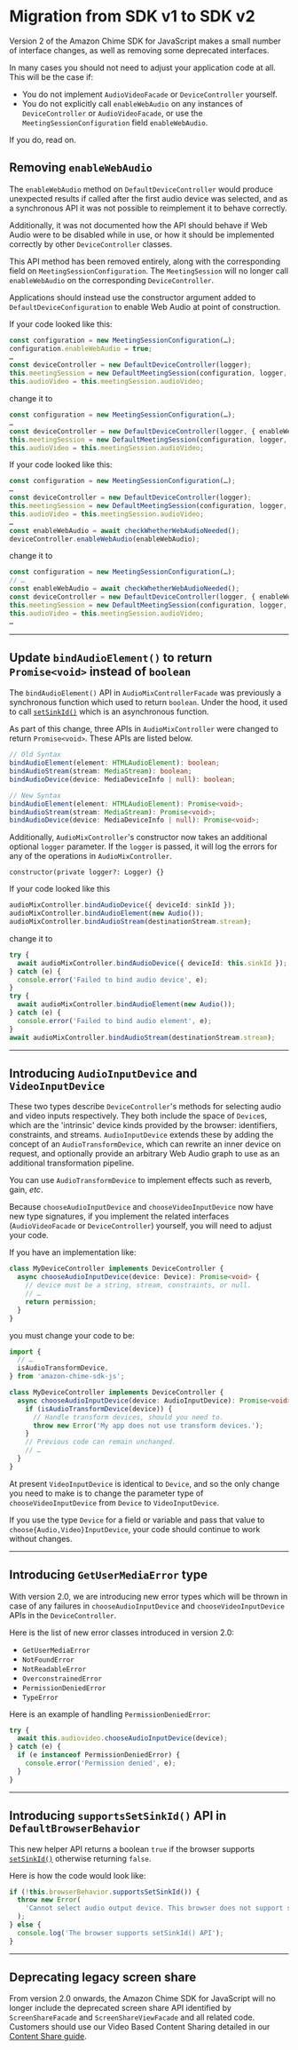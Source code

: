 # Migration from SDK v1 to SDK v2

Version 2 of the Amazon Chime SDK for JavaScript makes a small number of interface
changes, as well as removing some deprecated interfaces.

In many cases you should not need to adjust your application code at all. This will be the case
if:

* You do not implement `AudioVideoFacade` or `DeviceController` yourself.
* You do not explicitly call `enableWebAudio` on any instances of `DeviceController` or
  `AudioVideoFacade`, or use the `MeetingSessionConfiguration` field `enableWebAudio`.

If you do, read on.

## Removing `enableWebAudio`

The `enableWebAudio` method on `DefaultDeviceController` would produce unexpected results if
called after the first audio device was selected, and as a synchronous API it was not possible
to reimplement it to behave correctly.

Additionally, it was not documented how the API should behave if Web Audio were to be disabled
while in use, or how it should be implemented correctly by other `DeviceController` classes.

This API method has been removed entirely, along with the corresponding field on
`MeetingSessionConfiguration`. The `MeetingSession` will no longer call `enableWebAudio` on the
corresponding `DeviceController`.

Applications should instead use the constructor argument added to
`DefaultDeviceConfiguration` to enable Web Audio at point of construction.

If your code looked like this:

```typescript
const configuration = new MeetingSessionConfiguration(…);
configuration.enableWebAudio = true;
…
const deviceController = new DefaultDeviceController(logger);
this.meetingSession = new DefaultMeetingSession(configuration, logger, deviceController);
this.audioVideo = this.meetingSession.audioVideo;
```

change it to

```typescript
const configuration = new MeetingSessionConfiguration(…);
…
const deviceController = new DefaultDeviceController(logger, { enableWebAudio: true });
this.meetingSession = new DefaultMeetingSession(configuration, logger, deviceController);
this.audioVideo = this.meetingSession.audioVideo;
```

If your code looked like this:

```typescript
const configuration = new MeetingSessionConfiguration(…);
…
const deviceController = new DefaultDeviceController(logger);
this.meetingSession = new DefaultMeetingSession(configuration, logger, deviceController);
this.audioVideo = this.meetingSession.audioVideo;
…
const enableWebAudio = await checkWhetherWebAudioNeeded();
deviceController.enableWebAudio(enableWebAudio);
```

change it to

```typescript
const configuration = new MeetingSessionConfiguration(…);
// …
const enableWebAudio = await checkWhetherWebAudioNeeded();
const deviceController = new DefaultDeviceController(logger, { enableWebAudio });
this.meetingSession = new DefaultMeetingSession(configuration, logger, deviceController);
this.audioVideo = this.meetingSession.audioVideo;
…
```

---

## Update `bindAudioElement()` to return `Promise<void>` instead of `boolean`
The `bindAudioElement()` API in `AudioMixControllerFacade` was previously a synchronous function which used to return `boolean`.
Under the hood, it used to call [`setSinkId()`](https://developer.mozilla.org/en-US/docs/Web/API/HTMLMediaElement/setSinkId)
which is an asynchronous function. 

As part of this change, three APIs in `AudioMixController` were changed to return `Promise<void>`. These APIs are listed below.

```typescript
// Old Syntax
bindAudioElement(element: HTMLAudioElement): boolean;
bindAudioStream(stream: MediaStream): boolean;
bindAudioDevice(device: MediaDeviceInfo | null): boolean;

// New Syntax
bindAudioElement(element: HTMLAudioElement): Promise<void>;
bindAudioStream(stream: MediaStream): Promise<void>;
bindAudioDevice(device: MediaDeviceInfo | null): Promise<void>;
````

Additionally, `AudioMixController`'s constructor now takes an additional optional `logger` parameter.
If the `logger` is passed, it will log the errors for any of the operations in `AudioMixController`.

```
constructor(private logger?: Logger) {}
```

If your code looked like this

```typescript
audioMixController.bindAudioDevice({ deviceId: sinkId });
audioMixController.bindAudioElement(new Audio());
audioMixController.bindAudioStream(destinationStream.stream);
```

change it to

```typescript
try {
  await audioMixController.bindAudioDevice({ deviceId: this.sinkId });
} catch (e) {
  console.error('Failed to bind audio device', e);
}
try {
  await audioMixController.bindAudioElement(new Audio());
} catch (e) {
  console.error('Failed to bind audio element', e);
}
await audioMixController.bindAudioStream(destinationStream.stream);
```

---

## Introducing `AudioInputDevice` and `VideoInputDevice`

These two types describe `DeviceController`'s methods for selecting audio and
video inputs respectively. They both include the space of `Device`s, which are the 'intrinsic'
device kinds provided by the browser: identifiers, constraints, and streams. `AudioInputDevice`
extends these by adding the concept of an `AudioTransformDevice`, which can rewrite an inner
device on request, and optionally provide an arbitrary Web Audio graph to use as an additional
transformation pipeline.

You can use `AudioTransformDevice` to implement effects such as reverb, gain, _etc_.

Because `chooseAudioInputDevice` and `chooseVideoInputDevice` now have new type signatures, if
you implement the related interfaces (`AudioVideoFacade` or `DeviceController`) yourself, you will need to adjust your code.

If you have an implementation like:

```typescript
class MyDeviceController implements DeviceController {
  async chooseAudioInputDevice(device: Device): Promise<void> {
    // device must be a string, stream, constraints, or null.
    // …
    return permission;
  }
}
```

you must change your code to be:

```typescript
import {
  // …
  isAudioTransformDevice,
} from 'amazon-chime-sdk-js';

class MyDeviceController implements DeviceController {
  async chooseAudioInputDevice(device: AudioInputDevice): Promise<void> {
    if (isAudioTransformDevice(device)) {
      // Handle transform devices, should you need to.
      throw new Error('My app does not use transform devices.');
    }
    // Previous code can remain unchanged.
    // …
  }
}
```

At present `VideoInputDevice` is identical to `Device`, and so the only change you need to make is to change the parameter type of `chooseVideoInputDevice` from `Device` to `VideoInputDevice`.

If you use the type `Device` for a field or variable and pass that value to
`choose{Audio,Video}InputDevice`, your code should continue to work without changes.

---

## Introducing `GetUserMediaError` type
With version 2.0, we are introducing new error types which will be thrown in case of any failures in `chooseAudioInputDevice` and `chooseVideoInputDevice` APIs in the `DeviceController`.

Here is the list of new error classes introduced in version 2.0:
- `GetUserMediaError`
- `NotFoundError`
- `NotReadableError`
- `OverconstrainedError`
- `PermissionDeniedError`
- `TypeError`

Here is an example of handling `PermissionDeniedError`:

```typescript
try {
  await this.audiovideo.chooseAudioInputDevice(device);
} catch (e) {
  if (e instanceof PermissionDeniedError) {
    console.error('Permission denied', e);
  }
}
```

---

## Introducing `supportsSetSinkId()` API in `DefaultBrowserBehavior`
This new helper API returns a boolean `true` if the browser supports [`setSinkId()`](https://developer.mozilla.org/en-US/docs/Web/API/HTMLMediaElement/setSinkId) otherwise returning `false`.

Here is how the code would look like:

```typescript
if (!this.browserBehavior.supportsSetSinkId()) {
  throw new Error(
    'Cannot select audio output device. This browser does not support setSinkId.'
  );
} else {
  console.log('The browser supports setSinkId() API');
}
```

---

## Deprecating legacy screen share
From version 2.0 onwards, the Amazon Chime SDK for JavaScript will no longer include the deprecated screen share API identified by `ScreenShareFacade` and `ScreenShareViewFacade` and all related code.
Customers should use our Video Based Content Sharing detailed in our [Content Share guide](https://github.com/aws/amazon-chime-sdk-js/blob/master/guides/02_Content_Share.md).
